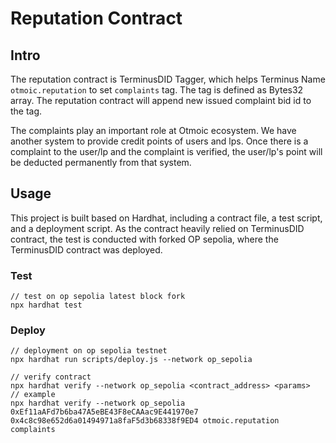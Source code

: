 # Reputation Contract

## Intro

The reputation contract is TerminusDID Tagger, which helps Terminus Name `otmoic.reputation` to set `complaints` tag. The tag is defined as Bytes32 array. The reputation contract will append new issued complaint bid id to the tag.

The complaints play an important role at Otmoic ecosystem. We have another system to provide credit points of users and lps. Once there is a complaint to the user/lp and the complaint is verified, the user/lp's point will be deducted permanently from that system.


## Usage

This project is built based on Hardhat, including a contract file, a test script, and a deployment script. As the contract heavily relied on TerminusDID contract, the test is conducted with forked OP sepolia, where the TerminusDID contract was deployed.

### Test
```shell
// test on op sepolia latest block fork
npx hardhat test
```

### Deploy

```
// deployment on op sepolia testnet
npx hardhat run scripts/deploy.js --network op_sepolia
```

```
// verify contract
npx hardhat verify --network op_sepolia <contract_address> <params>
// example
npx hardhat verify --network op_sepolia 0xEf11aAFd7b6ba47A5eBE43F8eCAAac9E441970e7 0x4c8c98e652d6a01494971a8faF5d3b68338f9ED4 otmoic.reputation complaints
```